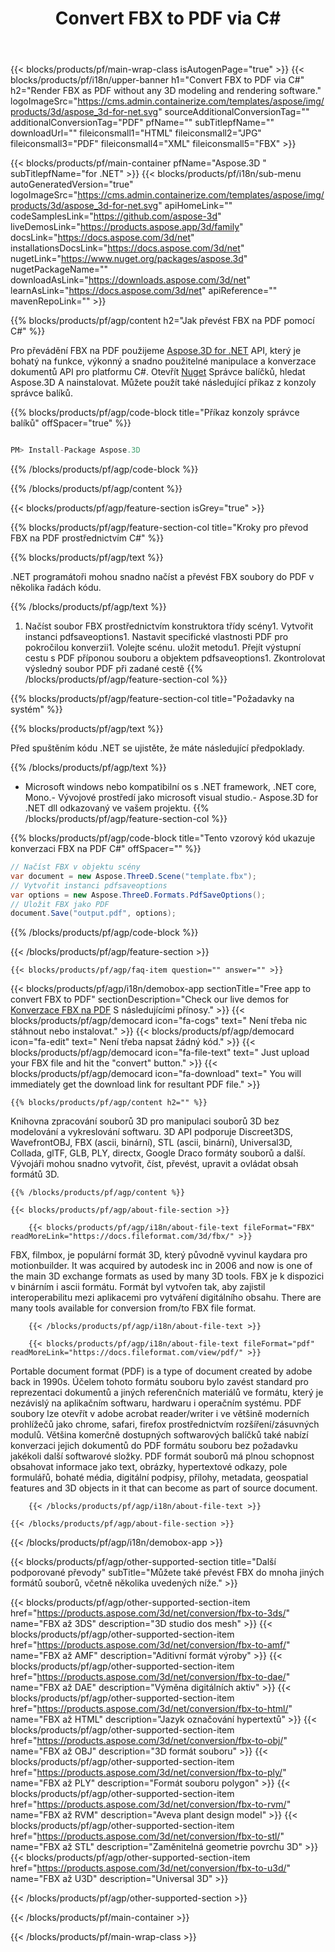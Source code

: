 ﻿---
title: Convert FBX to PDF via C# 
weight: 2590
url: /cs/net/conversion/fbx-to-pdf/ 
description: Vzorový kód pro konverzaci FBX na PDF C#. Použijte API příklad kódu pro dávku FBX souborů na PDF konverzaci v rámci vb .NET, asp .NET nebo kterékoli aplikace založené na .NET.
---
{{< blocks/products/pf/main-wrap-class isAutogenPage="true" >}}
{{< blocks/products/pf/i18n/upper-banner h1="Convert FBX to PDF via C#" h2="Render FBX as PDF without any 3D modeling and rendering software." logoImageSrc="https://cms.admin.containerize.com/templates/aspose/img/products/3d/aspose_3d-for-net.svg" sourceAdditionalConversionTag="" additionalConversionTag="PDF" pfName="" subTitlepfName="" downloadUrl="" fileiconsmall1="HTML" fileiconsmall2="JPG" fileiconsmall3="PDF" fileiconsmall4="XML" fileiconsmall5="FBX" >}}

{{< blocks/products/pf/main-container pfName="Aspose.3D " subTitlepfName="for .NET" >}}
{{< blocks/products/pf/i18n/sub-menu autoGeneratedVersion="true" logoImageSrc="https://cms.admin.containerize.com/templates/aspose/img/products/3d/aspose_3d-for-net.svg" apiHomeLink="" codeSamplesLink="https://github.com/aspose-3d" liveDemosLink="https://products.aspose.app/3d/family" docsLink="https://docs.aspose.com/3d/net" installationsDocsLink="https://docs.aspose.com/3d/net" nugetLink="https://www.nuget.org/packages/aspose.3d" nugetPackageName="" downloadAsLink="https://downloads.aspose.com/3d/net" learnAsLink="https://docs.aspose.com/3d/net" apiReference="" mavenRepoLink="" >}}

{{% blocks/products/pf/agp/content h2="Jak převést FBX na PDF pomocí C#" %}}

 Pro převádění FBX na PDF použijeme
 [Aspose.3D for .NET](https://products.aspose.com/3d/net) 
 API, který je bohatý na funkce, výkonný a snadno použitelné manipulace a konverzace dokumentů API pro platformu C#. Otevřít
 [Nuget](https://www.nuget.org/packages/aspose.3d) 
 Správce balíčků, hledat
 Aspose.3D 
 A nainstalovat. Můžete použít také následující příkaz z konzoly správce balíků.

{{% blocks/products/pf/agp/code-block title="Příkaz konzoly správce balíků" offSpacer="true" %}}

```cs

PM> Install-Package Aspose.3D


```

{{% /blocks/products/pf/agp/code-block %}}

{{% /blocks/products/pf/agp/content %}}

{{< blocks/products/pf/agp/feature-section isGrey="true" >}}

{{% blocks/products/pf/agp/feature-section-col title="Kroky pro převod FBX na PDF prostřednictvím C#" %}}

{{% blocks/products/pf/agp/text %}}

 .NET programátoři mohou snadno načíst a převést FBX soubory do PDF v několika řadách kódu.

{{% /blocks/products/pf/agp/text %}}

1. Načíst soubor FBX prostřednictvím konstruktora třídy scény1. Vytvořit instanci pdfsaveoptions1. Nastavit specifické vlastnosti PDF pro pokročilou konverzii1. Volejte scénu. uložit metodu1. Přejít výstupní cestu s PDF příponou souboru a objektem pdfsaveoptions1. Zkontrolovat výsledný soubor PDF při zadané cestě
{{% /blocks/products/pf/agp/feature-section-col %}}

{{% blocks/products/pf/agp/feature-section-col title="Požadavky na systém" %}}

{{% blocks/products/pf/agp/text %}}

 Před spuštěním kódu .NET se ujistěte, že máte následující předpoklady.

{{% /blocks/products/pf/agp/text %}}

- Microsoft windows nebo kompatibilní os s .NET framework, .NET core, Mono.- Vývojové prostředí jako microsoft visual studio.- Aspose.3D for .NET dll odkazovaný ve vašem projektu.
{{% /blocks/products/pf/agp/feature-section-col %}}

{{% blocks/products/pf/agp/code-block title="Tento vzorový kód ukazuje konverzaci FBX na PDF C#" offSpacer="" %}}

```cs
// Načíst FBX v objektu scény 
var document = new Aspose.ThreeD.Scene("template.fbx");
// Vytvořit instanci pdfsaveoptions 
var options = new Aspose.ThreeD.Formats.PdfSaveOptions();
// Uložit FBX jako PDF 
document.Save("output.pdf", options); 


```

{{% /blocks/products/pf/agp/code-block %}}

{{< /blocks/products/pf/agp/feature-section >}}

    {{< blocks/products/pf/agp/faq-item question="" answer="" >}}
 

<!-- aboutfile Starts -->

{{< blocks/products/pf/agp/i18n/demobox-app sectionTitle="Free app to convert FBX to PDF" sectionDescription="Check our live demos for [Konverzace FBX na PDF](https://products.aspose.app/3d/conversion/fbx-to-pdf) S následujícími přínosy." >}}
        {{< blocks/products/pf/agp/democard icon="fa-cogs" text=" Není třeba nic stáhnout nebo instalovat." >}}
        {{< blocks/products/pf/agp/democard icon="fa-edit" text=" Není třeba napsat žádný kód." >}}
        {{< blocks/products/pf/agp/democard icon="fa-file-text" text=" Just upload your FBX file and hit the \"convert\" button." >}}
        {{< blocks/products/pf/agp/democard icon="fa-download" text=" You will immediately get the download link for resultant PDF file." >}}

    {{% blocks/products/pf/agp/content h2="" %}}

 Knihovna zpracování souborů 3D pro manipulaci souborů 3D bez modelování a vykreslování softwaru. 3D API podporuje Discreet3DS, WavefrontOBJ, FBX (ascii, binární), STL (ascii, binární), Universal3D, Collada, glTF, GLB, PLY, directx, Google Draco formáty souborů a další. Vývojáři mohou snadno vytvořit, číst, převést, upravit a ovládat obsah formátů 3D.



    {{% /blocks/products/pf/agp/content %}}

    {{< blocks/products/pf/agp/about-file-section >}}

        {{< blocks/products/pf/agp/i18n/about-file-text fileFormat="FBX" readMoreLink="https://docs.fileformat.com/3d/fbx/" >}}
FBX, filmbox, je populární formát 3D, který původně vyvinul kaydara pro motionbuilder. It was acquired by autodesk inc in 2006 and now is one of the main 3D exchange formats as used by many 3D tools. FBX je k dispozici v binárním i ascii formátu. Formát byl vytvořen tak, aby zajistil interoperabilitu mezi aplikacemi pro vytváření digitálního obsahu. There are many tools available for conversion from/to FBX file format.

        {{< /blocks/products/pf/agp/i18n/about-file-text >}}

        {{< blocks/products/pf/agp/i18n/about-file-text fileFormat="pdf" readMoreLink="https://docs.fileformat.com/view/pdf/" >}}
Portable document format (PDF) is a type of document created by adobe back in 1990s. Účelem tohoto formátu souboru bylo zavést standard pro reprezentaci dokumentů a jiných referenčních materiálů ve formátu, který je nezávislý na aplikačním softwaru, hardwaru i operačním systému. PDF soubory lze otevřít v adobe acrobat reader/writer i ve většině moderních prohlížečů jako chrome, safari, firefox prostřednictvím rozšíření/zásuvných modulů. Většina komerčně dostupných softwarových balíčků také nabízí konverzaci jejich dokumentů do PDF formátu souboru bez požadavku jakékoli další softwarové složky. PDF formát souborů má plnou schopnost obsahovat informace jako text, obrázky, hypertextové odkazy, pole formulářů, bohaté média, digitální podpisy, přílohy, metadata, geospatial features and 3D objects in it that can become as part of source document.

        {{< /blocks/products/pf/agp/i18n/about-file-text >}}

    {{< /blocks/products/pf/agp/about-file-section >}}

{{< /blocks/products/pf/agp/i18n/demobox-app >}}

<!-- aboutfile Ends -->

{{< blocks/products/pf/agp/other-supported-section title="Další podporované převody" subTitle="Můžete také převést FBX do mnoha jiných formátů souborů, včetně několika uvedených níže." >}}

{{< blocks/products/pf/agp/other-supported-section-item href="https://products.aspose.com/3d/net/conversion/fbx-to-3ds/" name="FBX až 3DS" description="3D studio dos mesh" >}}
{{< blocks/products/pf/agp/other-supported-section-item href="https://products.aspose.com/3d/net/conversion/fbx-to-amf/" name="FBX až AMF" description="Aditivní formát výroby" >}}
{{< blocks/products/pf/agp/other-supported-section-item href="https://products.aspose.com/3d/net/conversion/fbx-to-dae/" name="FBX až DAE" description="Výměna digitálních aktiv" >}}
{{< blocks/products/pf/agp/other-supported-section-item href="https://products.aspose.com/3d/net/conversion/fbx-to-html/" name="FBX až HTML" description="Jazyk označování hypertextů" >}}
{{< blocks/products/pf/agp/other-supported-section-item href="https://products.aspose.com/3d/net/conversion/fbx-to-obj/" name="FBX až OBJ" description="3D formát souboru" >}}
{{< blocks/products/pf/agp/other-supported-section-item href="https://products.aspose.com/3d/net/conversion/fbx-to-ply/" name="FBX až PLY" description="Formát souboru polygon" >}}
{{< blocks/products/pf/agp/other-supported-section-item href="https://products.aspose.com/3d/net/conversion/fbx-to-rvm/" name="FBX až RVM" description="Aveva plant design model" >}}
{{< blocks/products/pf/agp/other-supported-section-item href="https://products.aspose.com/3d/net/conversion/fbx-to-stl/" name="FBX až STL" description="Zaměnitelná geometrie povrchu 3D" >}}
{{< blocks/products/pf/agp/other-supported-section-item href="https://products.aspose.com/3d/net/conversion/fbx-to-u3d/" name="FBX až U3D" description="Universal 3D" >}}

{{< /blocks/products/pf/agp/other-supported-section >}}

{{< /blocks/products/pf/main-container >}}
    
{{< /blocks/products/pf/main-wrap-class >}}